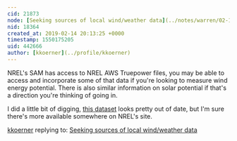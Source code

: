 ```yaml
---
cid: 21873
node: [Seeking sources of local wind/weather data](../notes/warren/02-14-2019/seeking-sources-of-local-wind-weather-data)
nid: 18364
created_at: 2019-02-14 20:13:25 +0000
timestamp: 1550175205
uid: 442666
author: [kkoerner](../profile/kkoerner)
---
```


 NREL's SAM has access to NREL AWS Truepower files, you may be able to access and incorporate some of that data if you're looking to measure wind energy potential. There is also similar information on solar potential if that's a direction you're thinking of going in. 

I did a little bit of digging, [this dataset](https://www.nrel.gov/grid/eastern-wind-data.html) looks pretty out of date, but I'm sure there's more available somewhere on NREL's site. 

[kkoerner](../profile/kkoerner) replying to: [Seeking sources of local wind/weather data](../notes/warren/02-14-2019/seeking-sources-of-local-wind-weather-data)

